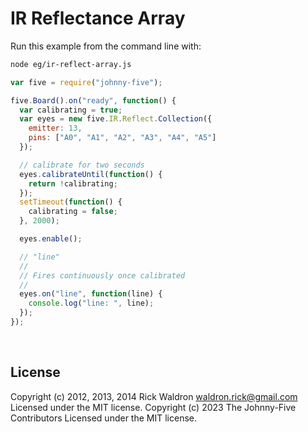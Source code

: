 <!--remove-start-->

# IR Reflectance Array

<!--remove-end-->








Run this example from the command line with:
```bash
node eg/ir-reflect-array.js
```


```javascript
var five = require("johnny-five");

five.Board().on("ready", function() {
  var calibrating = true;
  var eyes = new five.IR.Reflect.Collection({
    emitter: 13,
    pins: ["A0", "A1", "A2", "A3", "A4", "A5"]
  });

  // calibrate for two seconds
  eyes.calibrateUntil(function() {
    return !calibrating;
  });
  setTimeout(function() {
    calibrating = false;
  }, 2000);

  eyes.enable();

  // "line"
  //
  // Fires continuously once calibrated
  //
  eyes.on("line", function(line) {
    console.log("line: ", line);
  });
});

```








&nbsp;

<!--remove-start-->

## License
Copyright (c) 2012, 2013, 2014 Rick Waldron <waldron.rick@gmail.com>
Licensed under the MIT license.
Copyright (c) 2023 The Johnny-Five Contributors
Licensed under the MIT license.

<!--remove-end-->
